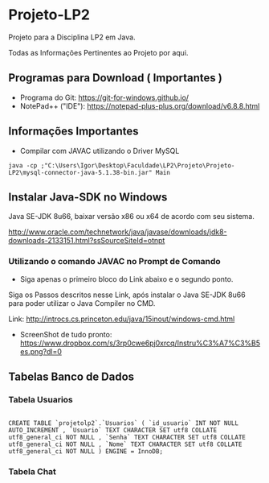 # Projeto-LP2
Projeto para a Disciplina LP2 em Java.

Todas as Informações Pertinentes ao Projeto por  aqui.

## Programas para Download ( Importantes )

* Programa do Git: https://git-for-windows.github.io/
* NotePad++ ("IDE"): https://notepad-plus-plus.org/download/v6.8.8.html

## Informações Importantes

* Compilar com JAVAC utilizando o Driver MySQL

```
java -cp ;"C:\Users\Igor\Desktop\Faculdade\LP2\Projeto\Projeto-LP2\mysql-connector-java-5.1.38-bin.jar" Main
```

## Instalar Java-SDK no Windows

Java SE-JDK 8u66, baixar versão x86 ou x64 de acordo com seu sistema.

http://www.oracle.com/technetwork/java/javase/downloads/jdk8-downloads-2133151.html?ssSourceSiteId=otnpt

### Utilizando o comando JAVAC no Prompt de Comando

* Siga apenas o primeiro bloco do Link abaixo e o segundo ponto.

Siga os Passos descritos nesse Link, após instalar o Java SE-JDK 8u66 para poder utilizar o Java Compiler no CMD.

Link: http://introcs.cs.princeton.edu/java/15inout/windows-cmd.html

* ScreenShot de tudo pronto: https://www.dropbox.com/s/3rp0cwe6pj0xrcq/Instru%C3%A7%C3%B5es.png?dl=0

## Tabelas Banco de Dados

### Tabela Usuarios

```

CREATE TABLE `projetolp2`.`Usuarios` ( `id_usuario` INT NOT NULL AUTO_INCREMENT , `Usuario` TEXT CHARACTER SET utf8 COLLATE utf8_general_ci NOT NULL , `Senha` TEXT CHARACTER SET utf8 COLLATE utf8_general_ci NOT NULL , `Nome` TEXT CHARACTER SET utf8 COLLATE utf8_general_ci NOT NULL ) ENGINE = InnoDB;

```

### Tabela Chat
